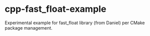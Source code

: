 # cpp-fast_float-example
Experimental example for fast_float library (from Daniel) per CMake package management.
